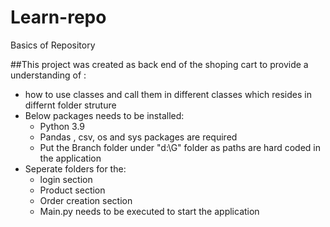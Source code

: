 # Learn-repo
Basics of Repository

##This project was created as back end of the shoping cart to provide a understanding of :
- how to use classes and call them in different classes which resides in differnt folder struture
- Below packages needs to be installed:
  - Python 3.9
  - Pandas , csv, os and sys packages are required
  - Put the Branch folder under "d:\G" folder as paths are hard coded in the application
- Seperate folders for the:
  - login section 
  - Product section
  - Order creation section
  - Main.py needs to be executed to start the application
 
